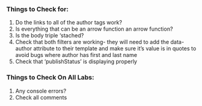 ### Things to Check for:
1. Do the links to all of the author tags work?
2. Is everything that can be an arrow function an arrow function?
3. Is the body triple ‘stached?
4. Check that both filters are working- they will need to add the data-author attribute to their template and make sure it’s value is in quotes to avoid bugs where author has first and last name
5. Check that ‘publishStatus’ is displaying properly


### Things to Check On All Labs:
1. Any console errors?
2. Check all comments
